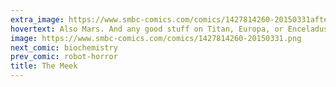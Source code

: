 ```yaml
---
extra_image: https://www.smbc-comics.com/comics/1427814260-20150331after.png
hovertext: Also Mars. And any good stuff on Titan, Europa, or Enceladus.
image: https://www.smbc-comics.com/comics/1427814260-20150331.png
next_comic: biochemistry
prev_comic: robot-horror
title: The Meek
---
```


